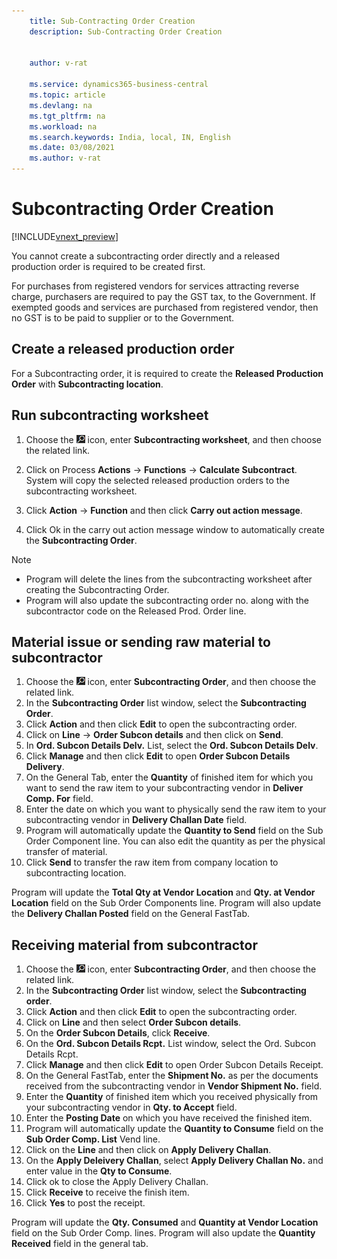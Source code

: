 ```yaml
---
    title: Sub-Contracting Order Creation
    description: Sub-Contracting Order Creation

    
    author: v-rat

    ms.service: dynamics365-business-central
    ms.topic: article
    ms.devlang: na
    ms.tgt_pltfrm: na
    ms.workload: na
    ms.search.keywords: India, local, IN, English
    ms.date: 03/08/2021
    ms.author: v-rat
---
```

# Subcontracting Order Creation

[!INCLUDE[vnext_preview](../../includes/vnext_preview.md)]


You cannot create a subcontracting order directly and a released production order is required to be created first.

For purchases from registered vendors for services attracting reverse charge, purchasers are required to pay the GST tax, to the Government.
If exempted goods and services are purchased from registered vendor, then no GST is to be paid to supplier or to the Government.


## Create a released production order

For a Subcontracting order, it is required to create the **Released Production Order** with **Subcontracting location**.

## Run subcontracting worksheet

1. Choose the ![Search for Page or Report](image/search_small.png "Search for Page or Report icon") icon, enter **Subcontracting worksheet**, and then choose the related link. 
2. Click on Process **Actions** -> **Functions** -> **Calculate Subcontract**. System will copy the selected released production orders to the subcontracting worksheet.

4. Click **Action** -> **Function** and then click **Carry out action message**.
5. Click Ok in the carry out action message window to automatically create the **Subcontracting Order**.

> [!NOTE]
> - Program will delete the lines from the subcontracting worksheet after creating the Subcontracting Order.
> - Program will also update the subcontracting order no. along with the subcontractor code on the Released Prod. Order line.

## Material issue or sending raw material to subcontractor

1. Choose the ![Search for Page or Report](image/search_small.png "Search for Page or Report icon") icon, enter **Subcontracting Order**, and then choose the related link. 
2. In the **Subcontracting Order** list window, select the **Subcontracting Order**.
3. Click **Action** and then click **Edit** to open the subcontracting order.
4. Click on **Line** -> **Order Subcon details**  and then click on **Send**.
5. In **Ord. Subcon Details Delv.** List, select the **Ord. Subcon Details Delv**.
6. Click **Manage** and then click **Edit** to open **Order Subcon Details Delivery**.
7. On the General Tab, enter the **Quantity** of finished item for which you want to send the raw item to your subcontracting vendor in **Deliver Comp. For** field.
8. Enter the date on which you want to physically send the raw item to your subcontracting vendor in **Delivery Challan Date** field.
9. Program will automatically update the **Quantity to Send** field on the Sub Order Component line. You can also edit the quantity as per the physical transfer of material.
10. Click **Send** to transfer the raw item from company location to subcontracting location.

 Program will update the **Total Qty at Vendor Location** and **Qty. at Vendor Location** field on the Sub Order Components line. Program will also update the **Delivery Challan Posted** field on the General FastTab.


## Receiving material from subcontractor

1. Choose the ![Search for Page or Report](image/search_small.png "Search for Page or Report icon") icon, enter **Subcontracting Order**, and then choose the related link. 
2. In the **Subcontracting Order** list window, select the **Subcontracting order**.
3. Click **Action** and then click **Edit** to open the subcontracting order.
4. Click on **Line** and then select **Order Subcon details**.
5. On the **Order Subcon Details**, click **Receive**.
6. On the **Ord. Subcon Details Rcpt.** List window, select the Ord. Subcon Details Rcpt.
7. Click **Manage** and then click **Edit** to open Order Subcon Details Receipt.
8. On the General FastTab, enter the **Shipment No.** as per the documents received from the subcontracting vendor in **Vendor Shipment No.** field.
9. Enter the **Quantity** of finished item which you received physically from your subcontracting vendor in **Qty. to Accept** field.
10. Enter the **Posting Date** on which you have received the finished item.
11. Program will automatically update the **Quantity to Consume** field on the **Sub Order Comp. List** Vend line.
12. Click on the **Line** and then click on **Apply Delivery Challan**.
13. On the **Apply Deleivery Challan**, select **Apply Delivery Challan No.** and enter value in the **Qty to Consume**.
14. Click ok to close the Apply Delivery Challan.
15. Click **Receive** to receive the finish item.
16. Click **Yes** to post the receipt.

Program will update the **Qty. Consumed** and **Quantity at Vendor Location** field on the Sub Order Comp. lines. Program will also update the **Quantity Received** field in the general tab.
